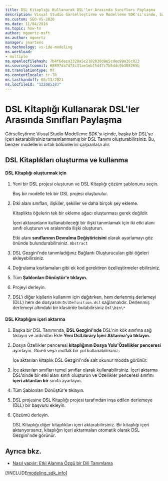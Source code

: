 ```yaml
---
title: DSL Kitaplığı Kullanarak DSL'ler Arasında Sınıfları Paylaşma
description: Visual Studio Görselleştirme ve Modelleme SDK'sı'sinde, başka bir DSL'ye içeri aktarabilirsiniz tamamlanmamış bir DSL Tanımı oluşturabilirsiniz.
ms.custom: SEO-VS-2020
ms.date: 11/04/2016
ms.topic: how-to
author: mgoertz-msft
ms.author: mgoertz
manager: jmartens
ms.technology: vs-ide-modeling
ms.workload:
- multiple
ms.openlocfilehash: 7b4f6deca3320a5c2182030d8e5cdec99a36c023
ms.sourcegitcommit: 68897da7d74c31ae1ebf5d47c7b5ddc9b108265b
ms.translationtype: MT
ms.contentlocale: tr-TR
ms.lasthandoff: 08/13/2021
ms.locfileid: "122085383"
---
```

# <a name="sharing-classes-between-dsls-by-using-a-dsl-library"></a>DSL Kitaplığı Kullanarak DSL'ler Arasında Sınıfları Paylaşma
Görselleştirme Visual Studio Modelleme SDK'sı içinde, başka bir DSL'ye içeri aktarabilirsiniz tamamlanmamış bir DSL Tanımı oluşturabilirsiniz. Bu, benzer modellerin ortak bölümlerini çarpanlara alır.

## <a name="creating-and-using-dsl-libraries"></a>DSL Kitaplıkları oluşturma ve kullanma

#### <a name="to-create-a-dsl-library"></a>DSL Kitaplığı oluşturmak için

1. Yeni bir DSL projesi oluşturun ve DSL Kitaplığı çözüm şablonunu seçin.

     Boş bir modelle tek bir DSL projesi oluşturulur.

2. Etki alanı sınıfları, ilişkiler, şekiller ve daha birçok şey ekleme.

     Kitaplıkta öğelerin tek bir ekleme ağacı oluşturması gerek değildir.

     İçeri aktaranların kullanabileceği bir ilişki tanımlamak için iki etki alanı sınıfı oluşturun ve aralarında ilişki oluşturun.

     Etki alanı **sınıflarının Devralma Değiştiricisini** olarak ayarlamayı göz önünde bulundurabilirsiniz. `Abstract`

3. DSL Gezgini'nde tanımladığınız Bağlantı Oluşturucuları gibi öğeleri ekleyebilirsiniz.

4. Doğrulama kısıtlamaları gibi ek kod gerektiren özelleştirmeler ebilirsiniz.

5. Tüm **Şablonları Dönüştür'e tıklayın.**

6. Projeyi derleyin.

7. DSL'i diğer kişilerin kullanımı için dağıtırken, hem derlenmiş derlemeyi (DLL) hem de dosyasını `DslDefinition.dsl` sağlamalıdır. Derlenmiş derlemeyi altındaki bir klasörde bulabilirsiniz `Dsl\bin\*`

#### <a name="to-import-a-dsl-library"></a>DSL Kitaplığını içeri aktarma

1. Başka bir DSL Tanımında, **DSL Gezgini'nde** DSL'nin kök sınıfına sağ tıklayın ve ardından Ekle **Yeni DslLibrary İçeri Aktarma'ya tıklayın.**

2. Dosya Özellikler penceresi **kitaplığının Dosya Yolu'Özellikler penceresi** ayarlayın. Göreli veya mutlak bir yol kullanabilirsiniz.

    İçe aktarılan kitaplık DSL Gezgini'nde salt okunur modda görünür.

3. İçe aktarılan sınıfları temel sınıflar olarak kullanabilirsiniz. İçeri aktarma DSL'sinde bir etki alanı sınıfı oluşturun ve Özellikler penceresi sınıfını **içeri aktarılan bir** sınıfa ayarlayın.

4. Tüm Şablonları Dönüştür'e tıklayın.

5. DSL projesine DSL Kitaplığı projesi tarafından inşa edilen derlemeye (DLL) bir başvuru ekleyin.

6. Çözümü derleyin.

   DSL Kitaplığı diğer kitaplıkları içeri aktarabilirsiniz. Bir kitaplığı içeri aktarıyorsanız, kitaplığın içeri aktarmaları otomatik olarak DSL Gezgini'nde görünür.

## <a name="see-also"></a>Ayrıca bkz.

- [Nasıl yapılır: Etki Alanına Özgü bir Dili Tanımlama](../modeling/how-to-define-a-domain-specific-language.md)

[!INCLUDE[modeling_sdk_info](includes/modeling_sdk_info.md)]
